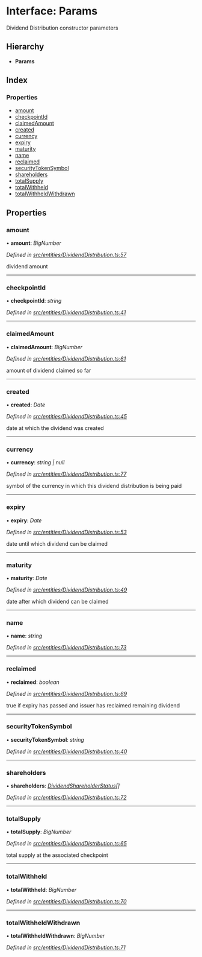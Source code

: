 # Interface: Params

Dividend Distribution constructor parameters

## Hierarchy

* **Params**

## Index

### Properties

* [amount](_entities_dividenddistribution_.params.md#amount)
* [checkpointId](_entities_dividenddistribution_.params.md#checkpointid)
* [claimedAmount](_entities_dividenddistribution_.params.md#claimedamount)
* [created](_entities_dividenddistribution_.params.md#created)
* [currency](_entities_dividenddistribution_.params.md#currency)
* [expiry](_entities_dividenddistribution_.params.md#expiry)
* [maturity](_entities_dividenddistribution_.params.md#maturity)
* [name](_entities_dividenddistribution_.params.md#name)
* [reclaimed](_entities_dividenddistribution_.params.md#reclaimed)
* [securityTokenSymbol](_entities_dividenddistribution_.params.md#securitytokensymbol)
* [shareholders](_entities_dividenddistribution_.params.md#shareholders)
* [totalSupply](_entities_dividenddistribution_.params.md#totalsupply)
* [totalWithheld](_entities_dividenddistribution_.params.md#totalwithheld)
* [totalWithheldWithdrawn](_entities_dividenddistribution_.params.md#totalwithheldwithdrawn)

## Properties

###  amount

• **amount**: *BigNumber*

*Defined in [src/entities/DividendDistribution.ts:57](https://github.com/PolymathNetwork/polymath-sdk/blob/fb8c7c9/src/entities/DividendDistribution.ts#L57)*

dividend amount

___

###  checkpointId

• **checkpointId**: *string*

*Defined in [src/entities/DividendDistribution.ts:41](https://github.com/PolymathNetwork/polymath-sdk/blob/fb8c7c9/src/entities/DividendDistribution.ts#L41)*

___

###  claimedAmount

• **claimedAmount**: *BigNumber*

*Defined in [src/entities/DividendDistribution.ts:61](https://github.com/PolymathNetwork/polymath-sdk/blob/fb8c7c9/src/entities/DividendDistribution.ts#L61)*

amount of dividend claimed so far

___

###  created

• **created**: *Date*

*Defined in [src/entities/DividendDistribution.ts:45](https://github.com/PolymathNetwork/polymath-sdk/blob/fb8c7c9/src/entities/DividendDistribution.ts#L45)*

date at which the dividend was created

___

###  currency

• **currency**: *string | null*

*Defined in [src/entities/DividendDistribution.ts:77](https://github.com/PolymathNetwork/polymath-sdk/blob/fb8c7c9/src/entities/DividendDistribution.ts#L77)*

symbol of the currency in which this dividend distribution is being paid

___

###  expiry

• **expiry**: *Date*

*Defined in [src/entities/DividendDistribution.ts:53](https://github.com/PolymathNetwork/polymath-sdk/blob/fb8c7c9/src/entities/DividendDistribution.ts#L53)*

date until which dividend can be claimed

___

###  maturity

• **maturity**: *Date*

*Defined in [src/entities/DividendDistribution.ts:49](https://github.com/PolymathNetwork/polymath-sdk/blob/fb8c7c9/src/entities/DividendDistribution.ts#L49)*

date after which dividend can be claimed

___

###  name

• **name**: *string*

*Defined in [src/entities/DividendDistribution.ts:73](https://github.com/PolymathNetwork/polymath-sdk/blob/fb8c7c9/src/entities/DividendDistribution.ts#L73)*

___

###  reclaimed

• **reclaimed**: *boolean*

*Defined in [src/entities/DividendDistribution.ts:69](https://github.com/PolymathNetwork/polymath-sdk/blob/fb8c7c9/src/entities/DividendDistribution.ts#L69)*

true if expiry has passed and issuer has reclaimed remaining dividend

___

###  securityTokenSymbol

• **securityTokenSymbol**: *string*

*Defined in [src/entities/DividendDistribution.ts:40](https://github.com/PolymathNetwork/polymath-sdk/blob/fb8c7c9/src/entities/DividendDistribution.ts#L40)*

___

###  shareholders

• **shareholders**: *[DividendShareholderStatus](_types_index_.dividendshareholderstatus.md)[]*

*Defined in [src/entities/DividendDistribution.ts:72](https://github.com/PolymathNetwork/polymath-sdk/blob/fb8c7c9/src/entities/DividendDistribution.ts#L72)*

___

###  totalSupply

• **totalSupply**: *BigNumber*

*Defined in [src/entities/DividendDistribution.ts:65](https://github.com/PolymathNetwork/polymath-sdk/blob/fb8c7c9/src/entities/DividendDistribution.ts#L65)*

total supply at the associated checkpoint

___

###  totalWithheld

• **totalWithheld**: *BigNumber*

*Defined in [src/entities/DividendDistribution.ts:70](https://github.com/PolymathNetwork/polymath-sdk/blob/fb8c7c9/src/entities/DividendDistribution.ts#L70)*

___

###  totalWithheldWithdrawn

• **totalWithheldWithdrawn**: *BigNumber*

*Defined in [src/entities/DividendDistribution.ts:71](https://github.com/PolymathNetwork/polymath-sdk/blob/fb8c7c9/src/entities/DividendDistribution.ts#L71)*
